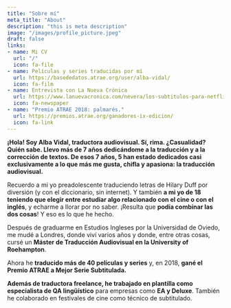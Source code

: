 ```yaml
---
title: "Sobre mí"
meta_title: "About"
description: "this is meta description"
image: "/images/profile_picture.jpeg"
draft: false
links:
- name: Mi CV
  url: "/"
  icon: fa-file
- name: Películas y series traducidas por mí
  url: https://basededatos.atrae.org/user/alba-vidal/
  icon: fa-film
- name: Entrevista con La Nueva Crónica
  url: https://www.lanuevacronica.com/nevera/los-subtitulos-para-netflix-se-traducen-desde-leon_117807_102.html
  icon: fa-newspaper
- name: "Premio ATRAE 2018: palmarés."
  url: https://premios.atrae.org/ganadores-ix-edicion/
  icon: fa-link
---
```


__¡Hola! Soy Alba Vidal, traductora audiovisual. Sí, rima. ¿Casualidad? Quién sabe.
Llevo más de 7 años dedicándome a la traducción y a la corrección de textos. De esos 7 años, 5 han estado dedicados casi exclusivamente a lo que más me gusta, chifla y apasiona: la traducción audiovisual.__

Recuerdo a mi yo preadolescente traduciendo letras de Hilary Duff por diversión (y con el diccionario, sin internet). Y también __a mi yo de 18 teniendo que elegir entre estudiar algo relacionado con el cine o con el inglés__, y echarme a llorar por no saber. ¡Resulta que __podía combinar las dos cosas__! Y eso es lo que he hecho.

Después de graduarme en Estudios Ingleses por la Universidad de Oviedo, me mudé a Londres, donde viví varios años y donde, entre otras cosas, cursé un __Máster de Traducción Audiovisual en la University of Roehampton__.

Ahora he __traducido más de 40 películas y series__ y, en 2018, __gané el Premio ATRAE a Mejor Serie Subtitulada.__

__Además de traductora freelance, he trabajado en plantilla como especialista de QA lingüístico__ para empresas como __EA y Deluxe__. También he colaborado en festivales de cine como técnico de subtitulado.
